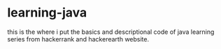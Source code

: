# learning-java
this is the where i put the basics and descriptional code of java learning series from hackerrank and hackerearth website.
